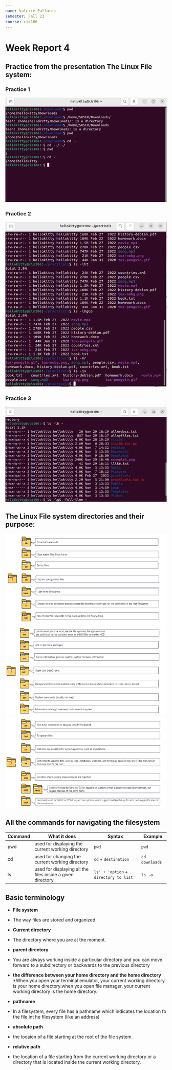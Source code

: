 ```yaml
---
name: Valerie Pallares
semester: Fall 23
course: cis106
---
```


# Week Report 4

## Practice from the presentation The Linux File system:
### Practice 1
![practice 1](wr4-p1.png)<br>

### Practice 2
![practice 2](wr4-p2.png)<br>

### Practice 3
![practice 3](wr4-p3.png)<br>

## The Linux File system directories and their purpose:

![filesystem 1](fs1.1.png)<br>
![filesystem 2](fs1.2.png)<br>
![filesystem 3](fs1.3.png)<br>

## All the commands for navigating the filesystem

| Command | What it does                                               | Syntax                                | Example        |
| ------- | ---------------------------------------------------------- | ------------------------------------- | -------------- |
| pwd     | used for displaying the current working directory          | `pwd`                                 | `pwd`          |
| cd      | used for changing the current working directory            | `cd` + `destination`                  | `cd downloads` |
| ls      | used for displaying all the files inside a given directory | `ls' + 'option` + `directory to list` | `ls -a`        |


## Basic terminology
* **File system**
* The way files are stored and organized.
  
* **Current directory**
* The directory where you are at the moment.
  
* **parent directory**
* You are always working inside a particular directory and you can move forward to a subdirectory or backwards to the previous directory

* **the difference between your home directory and the home directory**
*When you open your terminal emulator, your current working directory is your home directory.when you open file manager, your current working directory is the home directory.

* **pathname**
*  In a filesystem, every file has a pathname which indicates the location fo the file int he filesystem (like an address)
  
* **absolute path**
* the locaion of a file starting at the root of the file system.
  
* **relative path**
* the location of a file starting from the current working directory or a directory that is located inside the current working directory.
